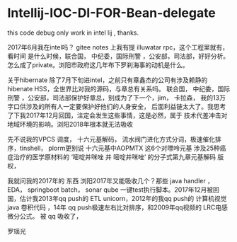 # Intellij-IOC-DI-FOR-Bean-delegate
this code debug only work in intel lij , thanks.

2017年6月我在intel吗？ gitee notes 上我有提 illuwatar rpc，这个工程里就有， 
看时间 是什么时候，联合国， 中纪委，国际刑警 ，公安部，司法部，好好分析。怎么成了private。浏阳市政府这几年布下罗刹海事的动机是什么。

关于hibernate 除了7月下旬进intel，之前只有章鑫杰的公司有涉及赖静的 hibenate HSS，全世界比对我的源码，与章总有关系吗。
联合国， 中纪委，国际刑警 ，公安部，司法部保护好章总，别成为了下一个，jim， 卡拉森， 我的13万字口供涉及的所有人一定要保护好他们的人身安全，
后面利益链太大了。我思考了下我2017年12月回国，注定会发生这些事情，这是必然，属于 技术代差冲击对地域环境的影响。浏阳2018年根本就无法吸收

先不说我的VPCS 调度， 十六元基解码， 流水阀门进化方式分词，极速催化排序，tinshell， plorm更别说 
十六元基中AOPMTX 这6个对嘌呤元基 涉及25种癌症治疗的医学原材料的 ‘嘧啶并咪唑 并 嘧啶并咪唑’ 
的分子式第九章元基解码 版权，

我就问我的2017年的 东西 浏阳2017年又能吸收几个？那些 java handler ， EDA， springboot batch，
sonar qube 一键test执行脚本。2017年12月被回国，估计我2013年qq push的 ETL unicorn，2012年的我qq push的 计算机视觉java 卷积代码
，14年 qq push极速左右比对排序，和2009年qq视频的 LRC电感微分公式。
被 qq 吸收了，

罗瑶光


